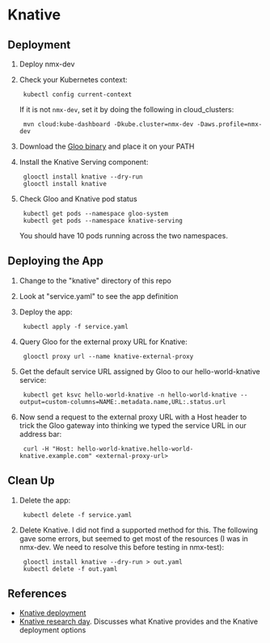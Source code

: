 # Knative

## Deployment

1. Deploy nmx-dev
1. Check your Kubernetes context:

        kubectl config current-context

    If it is not `nmx-dev`, set it by doing the following in cloud_clusters:

        mvn cloud:kube-dashboard -Dkube.cluster=nmx-dev -Daws.profile=nmx-dev

1. Download the [Gloo binary](https://github.com/solo-io/gloo/releases) and place it on your PATH
1. Install the Knative Serving component:

        glooctl install knative --dry-run
        glooctl install knative

1. Check Gloo and Knative pod status

        kubectl get pods --namespace gloo-system
        kubectl get pods --namespace knative-serving

    You should have 10 pods running across the two namespaces.

## Deploying the App

1. Change to the "knative" directory of this repo
1. Look at "service.yaml" to see the app definition
1. Deploy the app:

        kubectl apply -f service.yaml

1. Query Gloo for the external proxy URL for Knative:

        glooctl proxy url --name knative-external-proxy

1. Get the default service URL assigned by Gloo to our hello-world-knative service:

        kubectl get ksvc hello-world-knative -n hello-world-knative --output=custom-columns=NAME:.metadata.name,URL:.status.url

1. Now send a request to the external proxy URL with a Host header to trick the Gloo gateway into thinking we typed the service URL in our address bar:

        curl -H "Host: hello-world-knative.hello-world-knative.example.com" <external-proxy-url>

## Clean Up

1. Delete the app:

        kubectl delete -f service.yaml

1. Delete Knative. I did not find a supported method for this. The following gave some errors, but seemed to get most of the resources (I was in nmx-dev. We need to resolve this before testing in nmx-test):

        glooctl install knative --dry-run > out.yaml
        kubectl delete -f out.yaml

## References

* [Knative deployment](https://knative.dev/docs/install/knative-with-gloo/)
* [Knative research day](https://docs.google.com/document/d/1DEyZlbZTWwB4cbGW7prfR_vGpUAJ3Air4ShwaksRwEg/edit#). Discusses what Knative provides and the Knative deployment options
